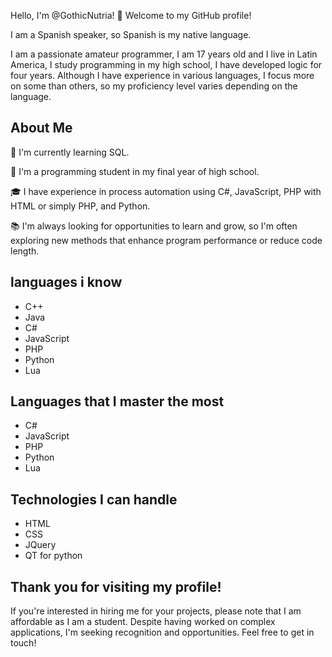 Hello, I'm @GothicNutria! 👋
Welcome to my GitHub profile!

I am a Spanish speaker, so Spanish is my native language.

I am a passionate amateur programmer, I am 17 years old and I live in Latin America, I study programming in my high school, I have developed logic for four years. Although I have experience
in various languages, I focus more on some than others, so my proficiency level varies depending on the language.

<h2>About Me</h2>

🌱 I'm currently learning SQL.

💼 I'm a programming student in my final year of high school.

🎓 I have experience in process automation using C#, JavaScript, PHP with HTML or simply PHP, and Python.

📚 I'm always looking for opportunities to learn and grow, so I'm often exploring new methods that enhance program performance or reduce code length.

<h2>languages ​​i know</h2>
<ul>
  <li>C++</li>
  <li>Java</li>
  <li>C#</li>
  <li>JavaScript</li>
  <li>PHP</li>
  <li>Python</li>
  <li>Lua</li>
</ul>

<h2>Languages ​​that I master the most</h2>
<ul>
  <li>C#</li>
  <li>JavaScript</li>
  <li>PHP</li>
  <li>Python</li>
  <li>Lua</li>
</ul>

<h2>Technologies I can handle</h2>
<ul>
  <li>HTML</li>
  <li>CSS</li>
  <li>JQuery</li>
  <li>QT for python</li>
</ul>

<h2>Thank you for visiting my profile!</h2>

If you're interested in hiring me for your projects, please note that I am affordable as I am a student. Despite having worked on complex applications,
I'm seeking recognition and opportunities. Feel free to get in touch!
